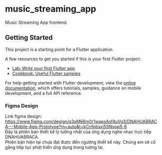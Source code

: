 # music_streaming_app

Music Streaming App frontend.

## Getting Started

This project is a starting point for a Flutter application.

A few resources to get you started if this is your first Flutter project:

- [Lab: Write your first Flutter app](https://docs.flutter.dev/get-started/codelab)
- [Cookbook: Useful Flutter samples](https://docs.flutter.dev/cookbook)

For help getting started with Flutter development, view the
[online documentation](https://docs.flutter.dev/), which offers tutorials,
samples, guidance on mobile development, and a full API reference.

### Figma Design

Link figma design: https://www.figma.com/design/q3xM66m0r1wapsAsf4uVg3/DNAHUABRACA---Mobile-App-Prototype?m=auto&t=kCnfpbsxi55Nvpp5-6  
Đây là phiên bản thiết kế lý tưởng nhất của ứng dụng nghe nhạc trực tiếp DNAHUABRACA.  
Phiên bản hiện tại chưa đạt được đến ngưỡng thiết kế này. Chúng em sẽ cố gắng tiếp tục phát triển ứng dụng trong tương lai.  
